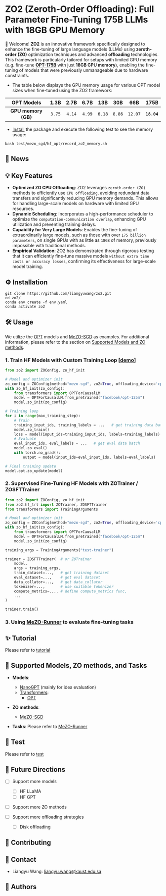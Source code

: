 # ZO2 (Zeroth-Order Offloading): Full Parameter Fine-Tuning 175B LLMs with 18GB GPU Memory

👋 Welcome! **ZO2** is an innovative framework specifically designed to enhance the fine-tuning of large language models (LLMs) using **zeroth-order (ZO)** optimization techniques and advanced **offloading** technologies. This framework is particularly tailored for setups with limited GPU memory (e.g. fine-tune **[OPT-175B](https://arxiv.org/abs/2205.01068)** with just **18GB GPU memory**), enabling the fine-tuning of models that were previously unmanageable due to hardware constraints.

- The table below displays the GPU memory usage for various OPT model sizes when fine-tuned using the ZO2 framework:

|        OPT Models        |   1.3B   |   2.7B   |   6.7B   |   13B   |   30B   |    66B    |        175B        |
| :-----------------------: | :------: | :------: | :------: | :------: | :------: | :-------: | :-----------------: |
| **GPU memory (GB)** | `3.75` | `4.14` | `4.99` | `6.18` | `8.86` | `12.07` | **`18.04`** |

- [Install](#️installation) the package and execute the following test to see the memory usage:

```shell
bash test/mezo_sgd/hf_opt/record_zo2_memory.sh
```

## 📰 News

## 💡 Key Features

- **Optimized ZO CPU Offloading**: ZO2 leverages `zeroth-order (ZO)` methods to efficiently use `CPU offloading`, avoiding redundant data transfers and significantly reducing GPU memory demands. This allows for handling large-scale models on hardware with limited GPU resources.
- **Dynamic Scheduling**: Incorporates a high-performance scheduler to optimize the `computation-communication overlap`, enhancing GPU utilization and preventing training delays.
- **Capability for Very Large Models**: Enables the fine-tuning of extraordinarily large models, such as those with over `175 billion parameters`, on single GPUs with as little as `18GB` of memory, previously impossible with traditional methods.
- **Empirical Validation**: ZO2 has demonstrated through rigorous testing that it can efficiently fine-tune massive models `without extra time costs or accuracy losses`, confirming its effectiveness for large-scale model training.

## ⚙️ Installation

```shell
git clone https://github.com/liangyuwang/zo2.git
cd zo2/
conda env create -f env.yaml
conda activate zo2
```

## 🛠️ Usage

We utilize the [OPT](https://arxiv.org/abs/2205.01068) models and [MeZO-SGD](https://arxiv.org/abs/2305.17333) as examples. For additional information, please refer to the section on [Supported Models and ZO methods](#-supported-models-zo-methods-and-tasks-support).

### 1. Train HF Models with Custom Training Loop [[demo](example/demo/train_zo2_with_hf_opt.py)]

```python
from zo2 import ZOConfig, zo_hf_init

# Model and optimizer init
zo_config = ZOConfig(method="mezo-sgd", zo2=True, offloading_device='cpu', working_device='cuda', lr=1e-5)
with zo_hf_init(zo_config):
    from transformers import OPTForCausalLM
    model = OPTForCausalLM.from_pretrained("facebook/opt-125m")
    model.zo_init(zo_config)

# Training loop
for i in range(max_training_step):
    # Train
    training_input_ids, training_labels = ...   # get training data batch
    model.zo_train()
    loss = model(input_ids=training_input_ids, labels=training_labels)
    # Evaluate
    eval_input_ids, eval_labels = ...   # get eval data batch
    model.zo_eval()     
    with torch.no_grad():
        output = model(input_ids=eval_input_ids, labels=eval_labels)

# Final training update
model.opt.zo_update(model)
```

### 2. Supervised Fine-Tuning HF Models with ZOTrainer / ZOSFTTrainer

```python
from zo2 import ZOConfig, zo_hf_init
from zo2.hf_trl import ZOTrainer, ZOSFTTrainer
from transformers import TrainingArguments

# Model and optimizer init
zo_config = ZOConfig(method="mezo-sgd", zo2=True, offloading_device='cpu', working_device='cuda', lr=1e-5)
with zo_hf_init(zo_config):
    from transformers import OPTForCausalLM
    model = OPTForCausalLM.from_pretrained("facebook/opt-125m")
    model.zo_init(zo_config)

training_args = TrainingArguments("test-trainer")

trainer = ZOSFTTrainer(  # or ZOTrainer
    model,
    args = training_args,
    train_dataset=...,   # get training dataset
    eval_dataset=...,    # get eval dataset
    data_collator=...,   # get data_collator
    tokenizer=...,       # use suitable tokenizer
    compute_metrics=..., # define compute_metrics func,
    ...
)

trainer.train()
```

### 3. Using [MeZO-Runner](example/mezo_runner/) to evaluate fine-tuning tasks

## ✨ Tutorial

Please refer to [tutorial](./tutorial/)

## 🤖 Supported Models, ZO methods, and Tasks

- **Models**:

  * [NanoGPT](https://github.com/karpathy/build-nanogpt/blob/master/train_gpt2.py)   (mainly for idea evaluation)
  * [Transformers](https://github.com/huggingface/transformers):
    * [OPT](https://arxiv.org/abs/2205.01068)
- **ZO methods**:

  * [MeZO-SGD](https://arxiv.org/abs/2305.17333)
- **Tasks**: Please refer to [MeZO-Runner](example/mezo_runner/)

## 🧪 Test

Please refer to [test](./test/)

## 🧭 Future Directions

- [ ] Support more models

  - [ ] HF LLaMA
  - [ ] HF GPT
- [ ] Support more ZO methods
- [ ] Support more offloading strategies

  - [ ] Disk offloading

## 🚶 Contributing

## 📲 Contact

* Liangyu Wang: liangyu.wang@kaust.edu.sa

## 👥 Authors
